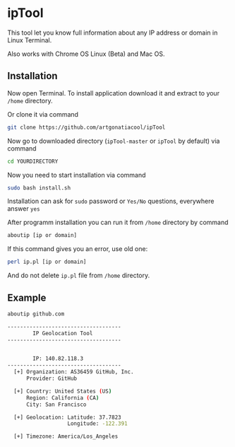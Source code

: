 # ipTool
This tool let you know full information about any IP address or domain in Linux Terminal.

Also works with Chrome OS Linux (Beta) and Mac OS.

## Installation

Now open Terminal.
To install application download it and extract to your ```/home``` directory.

Or clone it via command

```sh
git clone https://github.com/artgonatiacool/ipTool
```

Now go to downloaded directory (```ipTool-master``` or ```ipTool``` by default) via command

```sh
cd YOURDIRECTORY
```

Now you need to start installation via command

```sh
sudo bash install.sh
```

Installation can ask for ```sudo``` password or ```Yes/No``` questions, everywhere answer ```yes```

After programm installation you can run it from ```/home``` directory by command

```sh
aboutip [ip or domain]
```

If this command gives you an error, use old one:

```sh
perl ip.pl [ip or domain]
```

And do not delete ```ip.pl``` file from ```/home``` directory.

## Example

```sh
aboutip github.com
```

```sh
------------------------------------
        IP Geolocation Tool  
------------------------------------


        IP: 140.82.118.3
------------------------------------
  [+] Organization: AS36459 GitHub, Inc.
      Provider: GitHub

  [+] Country: United States (US)
      Region: California (CA)
      City: San Francisco

  [+] Geolocation: Latitude: 37.7823
                   Longitude: -122.391

  [+] Timezone: America/Los_Angeles
  
```
